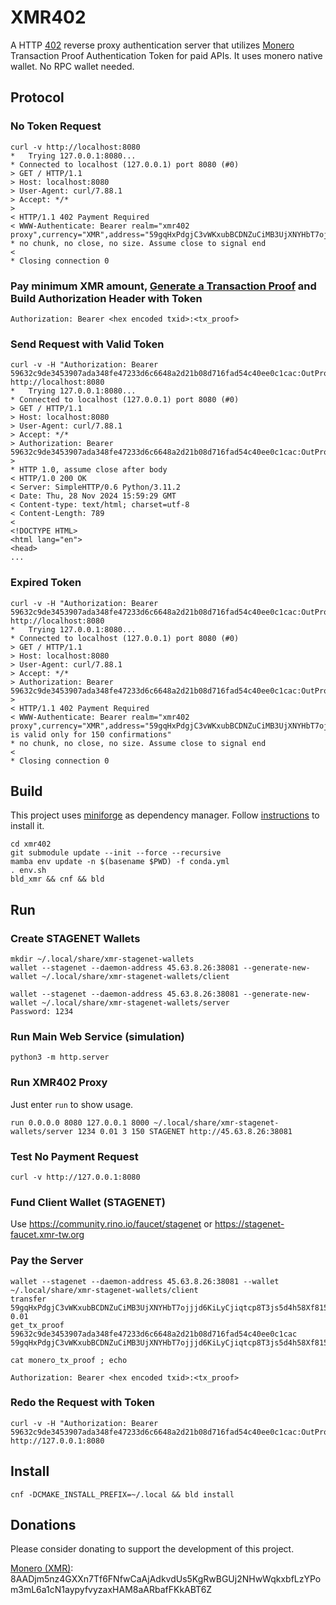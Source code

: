 # XMR402

A HTTP [402](https://datatracker.ietf.org/doc/html/rfc7231#section-6.5.2) reverse proxy authentication server that utilizes [Monero](https://www.getmonero.org) Transaction Proof Authentication Token for paid APIs. It uses monero native wallet. No RPC wallet needed.

## Protocol

### No Token Request

```
curl -v http://localhost:8080
*   Trying 127.0.0.1:8080...
* Connected to localhost (127.0.0.1) port 8080 (#0)
> GET / HTTP/1.1
> Host: localhost:8080
> User-Agent: curl/7.88.1
> Accept: */*
>
< HTTP/1.1 402 Payment Required
< WWW-Authenticate: Bearer realm="xmr402 proxy",currency="XMR",address="59gqHxPdgjC3vWKxubBCDNZuCiMB3UjXNYHbT7ojjjd6KiLyCjiqtcp8T3js5d4h58Xf815FUZoaRDrqpBiejKz3JcZczbV",min_amount="0.01",min_confirmations="3",max_confirmations="150"
* no chunk, no close, no size. Assume close to signal end
<
* Closing connection 0
```

### Pay minimum XMR amount, [Generate a Transaction Proof](#pay-the-server) and Build Authorization Header with Token

```
Authorization: Bearer <hex encoded txid>:<tx_proof>
```

### Send Request with Valid Token

```
curl -v -H "Authorization: Bearer 59632c9de3453907ada348fe47233d6c6648a2d21b08d716fad54c40ee0c1cac:OutProofV2jHQwEHcvw8uYSJcCCFzdMZh3odi1uqJXaYUv7aTPg2i8M1XnwSWcuDw5Jz1CzWjBM5QhvnxwkFZT8dhoGZoG3GG6Gx2ki9u2isuTAkncMLGFukMNgYgrzKEZUd9Wyf5e9MCh" http://localhost:8080
*   Trying 127.0.0.1:8080...
* Connected to localhost (127.0.0.1) port 8080 (#0)
> GET / HTTP/1.1
> Host: localhost:8080
> User-Agent: curl/7.88.1
> Accept: */*
> Authorization: Bearer 59632c9de3453907ada348fe47233d6c6648a2d21b08d716fad54c40ee0c1cac:OutProofV2jHQwEHcvw8uYSJcCCFzdMZh3odi1uqJXaYUv7aTPg2i8M1XnwSWcuDw5Jz1CzWjBM5QhvnxwkFZT8dhoGZoG3GG6Gx2ki9u2isuTAkncMLGFukMNgYgrzKEZUd9Wyf5e9MCh
>
* HTTP 1.0, assume close after body
< HTTP/1.0 200 OK
< Server: SimpleHTTP/0.6 Python/3.11.2
< Date: Thu, 28 Nov 2024 15:59:29 GMT
< Content-type: text/html; charset=utf-8
< Content-Length: 789
<
<!DOCTYPE HTML>
<html lang="en">
<head>
...
```

### Expired Token

```
curl -v -H "Authorization: Bearer 59632c9de3453907ada348fe47233d6c6648a2d21b08d716fad54c40ee0c1cac:OutProofV2jHQwEHcvw8uYSJcCCFzdMZh3odi1uqJXaYUv7aTPg2i8M1XnwSWcuDw5Jz1CzWjBM5QhvnxwkFZT8dhoGZoG3GG6Gx2ki9u2isuTAkncMLGFukMNgYgrzKEZUd9Wyf5e9MCh" http://localhost:8080
*   Trying 127.0.0.1:8080...
* Connected to localhost (127.0.0.1) port 8080 (#0)
> GET / HTTP/1.1
> Host: localhost:8080
> User-Agent: curl/7.88.1
> Accept: */*
> Authorization: Bearer 59632c9de3453907ada348fe47233d6c6648a2d21b08d716fad54c40ee0c1cac:OutProofV2jHQwEHcvw8uYSJcCCFzdMZh3odi1uqJXaYUv7aTPg2i8M1XnwSWcuDw5Jz1CzWjBM5QhvnxwkFZT8dhoGZoG3GG6Gx2ki9u2isuTAkncMLGFukMNgYgrzKEZUd9Wyf5e9MCh
> 
< HTTP/1.1 402 Payment Required
< WWW-Authenticate: Bearer realm="xmr402 proxy",currency="XMR",address="59gqHxPdgjC3vWKxubBCDNZuCiMB3UjXNYHbT7ojjjd6KiLyCjiqtcp8T3js5d4h58Xf815FUZoaRDrqpBiejKz3JcZczbV",min_amount="0.01",min_confirmations="3",max_confirmations="150",error="invalid_token",error_description="token is valid only for 150 confirmations"
* no chunk, no close, no size. Assume close to signal end
< 
* Closing connection 0
```

## Build

This project uses [miniforge](https://github.com/conda-forge/miniforge) as dependency manager. Follow [instructions](https://github.com/conda-forge/miniforge#install) to install it.

```
cd xmr402
git submodule update --init --force --recursive
mamba env update -n $(basename $PWD) -f conda.yml
. env.sh
bld_xmr && cnf && bld
```

## Run

### Create STAGENET Wallets

```
mkdir ~/.local/share/xmr-stagenet-wallets
wallet --stagenet --daemon-address 45.63.8.26:38081 --generate-new-wallet ~/.local/share/xmr-stagenet-wallets/client
```

```
wallet --stagenet --daemon-address 45.63.8.26:38081 --generate-new-wallet ~/.local/share/xmr-stagenet-wallets/server
Password: 1234
```

### Run Main Web Service (simulation)

```
python3 -m http.server
```

### Run XMR402 Proxy

Just enter `run` to show usage.

```
run 0.0.0.0 8080 127.0.0.1 8000 ~/.local/share/xmr-stagenet-wallets/server 1234 0.01 3 150 STAGENET http://45.63.8.26:38081
```

### Test No Payment Request

```
curl -v http://127.0.0.1:8080
```

### Fund Client Wallet (STAGENET)

Use https://community.rino.io/faucet/stagenet or https://stagenet-faucet.xmr-tw.org

### Pay the Server

```
wallet --stagenet --daemon-address 45.63.8.26:38081 --wallet ~/.local/share/xmr-stagenet-wallets/client
transfer 59gqHxPdgjC3vWKxubBCDNZuCiMB3UjXNYHbT7ojjjd6KiLyCjiqtcp8T3js5d4h58Xf815FUZoaRDrqpBiejKz3JcZczbV 0.01
get_tx_proof 59632c9de3453907ada348fe47233d6c6648a2d21b08d716fad54c40ee0c1cac 59gqHxPdgjC3vWKxubBCDNZuCiMB3UjXNYHbT7ojjjd6KiLyCjiqtcp8T3js5d4h58Xf815FUZoaRDrqpBiejKz3JcZczbV
```

```
cat monero_tx_proof ; echo
```
```
Authorization: Bearer <hex encoded txid>:<tx_proof>
```

### Redo the Request with Token

```
curl -v -H "Authorization: Bearer 59632c9de3453907ada348fe47233d6c6648a2d21b08d716fad54c40ee0c1cac:OutProofV2jHQwEHcvw8uYSJcCCFzdMZh3odi1uqJXaYUv7aTPg2i8M1XnwSWcuDw5Jz1CzWjBM5QhvnxwkFZT8dhoGZoG3GG6Gx2ki9u2isuTAkncMLGFukMNgYgrzKEZUd9Wyf5e9MCh" http://127.0.0.1:8080
```

## Install

```
cnf -DCMAKE_INSTALL_PREFIX=~/.local && bld install
```

## Donations

Please consider donating to support the development of this project.

[Monero (XMR)](https://www.getmonero.org): 8AADjm5nz4GXXn7Tf6FNfwCaAjAdkvdUs5KgRwBGUj2NHwWqkxbfLzYPom3mL6a1cN1aypyfvyzaxHAM8aARbafFKkABT6Z

